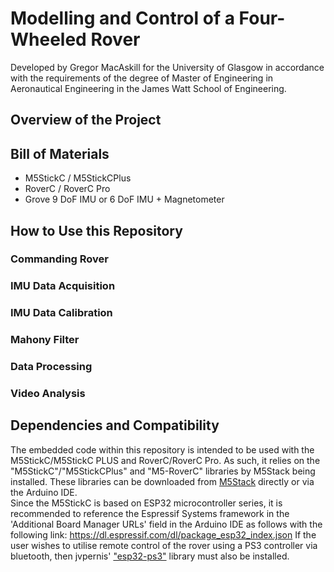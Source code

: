 # Modelling and Control of a Four-Wheeled Rover

Developed by Gregor MacAskill for the University of Glasgow in accordance with the requirements of the degree of Master of Engineering in Aeronautical Engineering in the James Watt School of Engineering.

## Overview of the Project
## Bill of Materials
- M5StickC / M5StickCPlus
- RoverC / RoverC Pro
- Grove 9 DoF IMU or 6 DoF IMU + Magnetometer
## How to Use this Repository
### Commanding Rover
### IMU Data Acquisition
### IMU Data Calibration
### Mahony Filter
### Data Processing
### Video Analysis

## Dependencies and Compatibility
The embedded code within this repository is intended to be used with the M5StickC/M5StickC PLUS and RoverC/RoverC Pro. As such, it relies on the "M5StickC"/"M5StickCPlus" and "M5-RoverC" libraries by M5Stack being installed. These libraries can be downloaded from [M5Stack](https://github.com/m5stack/M5StickC-Plus) directly or via the Arduino IDE. <br />
Since the M5StickC is based on ESP32 microcontroller series, it is recommended to reference the Espressif Systems framework in the 'Additional Board Manager URLs' field in the Arduino IDE as follows with the following link: https://dl.espressif.com/dl/package_esp32_index.json
If the user wishes to utilise remote control of the rover using a PS3 controller via bluetooth, then jvpernis' ["esp32-ps3"](https://github.com/jvpernis/esp32-ps3) library must also be installed.
